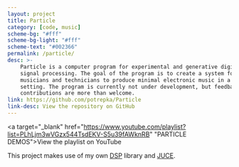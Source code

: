 ```yaml
---
layout: project
title: Particle
category: [code, music]
scheme-bg: "#fff"
scheme-bg-light: "#fff"
scheme-text: "#002366"
permalink: /particle/
desc: >-
    Particle is a computer program for experimental and generative digital
    signal processing. The goal of the program is to create a system for
    musicians and technicians to produce minimal electronic music in a live
    setting. The program is currently not under development, but feedback and
    contributions are more than welcome.
link: https://github.com/potrepka/Particle
link-desc: View the repository on GitHub
---
```


<a target="_blank" href="https://www.youtube.com/playlist?list=PLhLjm3wVGzx544TsdEKV-S5u39fAWknRB" "PARTICLE DEMOS">View the playlist on YouTube</a>

This project makes use of my own [DSP](/dsp/) library and
<a target="_blank" href="https://juce.com/get-juce/download" title="JUCE">JUCE</a>.
